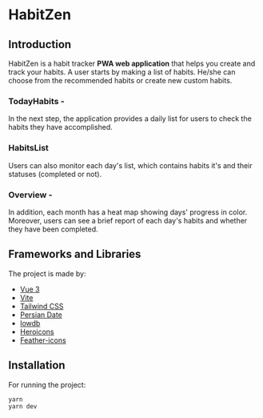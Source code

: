  # HabitZen

## Introduction
HabitZen is a habit tracker **PWA web application** that helps you create and track your habits.
A user starts by making a list of habits. He/she can choose from the recommended habits or create new custom habits.

### TodayHabits -
In the next step, the application provides a daily list for users to check the habits they have accomplished.

### HabitsList 
Users can also monitor each day's list, which contains habits it's and their statuses (completed or not).

### Overview - 
In addition, each month has a heat map showing days' progress in color. Moreover, users can see a brief report of each day's habits and whether they have been completed.


## Frameworks and Libraries
The project is made by:

- [Vue 3](https://vuejs.org/)
- [Vite](https://vitejs.dev/)
- [Tailwind CSS](https://tailwindcss.com/)
- [Persian Date](https://github.com/babakhani/PersianDate/)
- [lowdb](https://github.com/typicode/lowdb/)
- [Heroicons](https://heroicons.com/)
- [Feather-icons](https://feathericons.com/)




## Installation
For running the project:

```
yarn
yarn dev
```